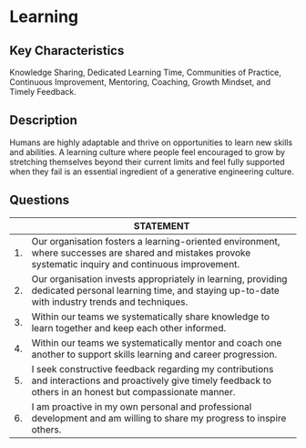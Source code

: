 # Learning

## Key Characteristics
Knowledge Sharing, Dedicated Learning Time, Communities of Practice, Continuous Improvement, Mentoring, Coaching, Growth Mindset, and Timely Feedback.

## Description
Humans are highly adaptable and thrive on opportunities to learn new skills and abilities. A learning culture where people feel encouraged to grow by stretching themselves beyond their current limits and feel fully supported when they fail is an essential ingredient of a generative engineering culture.

## Questions

| | STATEMENT  	|
|---	|---	|
| 1. | Our organisation fosters a learning-oriented environment, where successes are shared and mistakes provoke systematic inquiry and continuous improvement. |
| 2. | Our organisation invests appropriately in learning, providing dedicated personal learning time, and staying up-to-date with industry trends and techniques. |
| 3. | Within our teams we systematically share knowledge to learn together and keep each other informed. |
| 4. | Within our teams we systematically mentor and coach one another to support skills learning and career progression. | 
| 5. | I seek constructive feedback regarding my contributions and interactions and proactively give timely feedback to others in an honest but compassionate manner. |
| 6. | I am proactive in my own personal and professional development and am willing to share my progress to inspire others.	|
